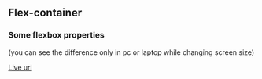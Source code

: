 ## Flex-container
### Some flexbox properties 
(you can see the difference only in pc or laptop while changing screen size)

[Live url ](https://juveriad.github.io/Flex-container/)

